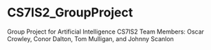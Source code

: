 # CS7IS2_GroupProject
Group Project for Artificial Intelligence CS7IS2
Team Members: Oscar Crowley, Conor Dalton, Tom Mulligan, and Johnny Scanlon
